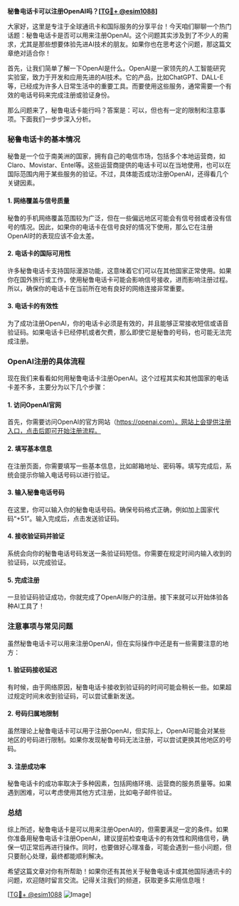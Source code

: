 **秘鲁电话卡可以注册OpenAI吗？[[TG💪+ @esim1088](https://t.me/s/esim1088)]**

大家好，这里是专注于全球通讯卡和国际服务的分享平台！今天咱们聊聊一个热门话题：秘鲁电话卡是否可以用来注册OpenAI。这个问题其实涉及到了不少人的需求，尤其是那些想要体验先进AI技术的朋友。如果你也在思考这个问题，那这篇文章绝对适合你！

首先，让我们简单了解一下OpenAI是什么。OpenAI是一家领先的人工智能研究实验室，致力于开发和应用先进的AI技术。它的产品，比如ChatGPT、DALL-E等，已经成为许多人日常生活中的重要工具。而要使用这些服务，通常需要一个有效的电话号码来完成注册或验证身份。

那么问题来了，秘鲁电话卡能行吗？答案是：可以，但也有一定的限制和注意事项。下面我们一步步深入分析。

### 秘鲁电话卡的基本情况

秘鲁是一个位于南美洲的国家，拥有自己的电信市场，包括多个本地运营商，如Claro、Movistar、Entel等。这些运营商提供的电话卡可以在当地使用，也可以在国际范围内用于某些服务的验证。不过，具体能否成功注册OpenAI，还得看几个关键因素。

#### 1. 网络覆盖与信号质量
秘鲁的手机网络覆盖范围较为广泛，但在一些偏远地区可能会有信号弱或者没有信号的情况。因此，如果你的电话卡在信号良好的情况下使用，那么它在注册OpenAI时的表现应该不会太差。

#### 2. 电话卡的国际可用性
许多秘鲁电话卡支持国际漫游功能，这意味着它们可以在其他国家正常使用。如果你在国外旅行或工作，使用秘鲁电话卡可能会影响信号接收，进而影响注册过程。所以，确保你的电话卡在当前所在地有良好的网络连接非常重要。

#### 3. 电话卡的有效性
为了成功注册OpenAI，你的电话卡必须是有效的，并且能够正常接收短信或语音验证码。如果电话卡已经停机或者欠费，那么即使它是秘鲁的号码，也可能无法完成注册。

### OpenAI注册的具体流程

现在我们来看看如何用秘鲁电话卡注册OpenAI。这个过程其实和其他国家的电话卡差不多，主要分为以下几个步骤：

#### 1. 访问OpenAI官网
首先，你需要访问OpenAI的官方网站（https://openai.com）。网站上会提供注册入口，点击后即可开始注册流程。

#### 2. 填写基本信息
在注册页面，你需要填写一些基本信息，比如邮箱地址、密码等。填写完成后，系统会提示你输入电话号码以进行验证。

#### 3. 输入秘鲁电话号码
在这里，你可以输入你的秘鲁电话号码。确保号码格式正确，例如加上国家代码“+51”。输入完成后，点击发送验证码。

#### 4. 接收验证码并验证
系统会向你的秘鲁电话号码发送一条验证码短信。你需要在规定时间内输入收到的验证码，以完成验证。

#### 5. 完成注册
一旦验证码验证成功，你就完成了OpenAI账户的注册。接下来就可以开始体验各种AI工具了！

### 注意事项与常见问题

虽然秘鲁电话卡可以用来注册OpenAI，但在实际操作中还是有一些需要注意的地方：

#### 1. 验证码接收延迟
有时候，由于网络原因，秘鲁电话卡接收到验证码的时间可能会稍长一些。如果超过规定时间未收到验证码，可以尝试重新发送。

#### 2. 号码归属地限制
虽然理论上秘鲁电话卡可以用于注册OpenAI，但实际上，OpenAI可能会对某些地区的号码进行限制。如果你发现秘鲁号码无法注册，可以尝试更换其他地区的号码。

#### 3. 注册成功率
秘鲁电话卡的成功率取决于多种因素，包括网络环境、运营商的服务质量等。如果遇到困难，可以考虑使用其他方式注册，比如电子邮件验证。

### 总结

综上所述，秘鲁电话卡是可以用来注册OpenAI的，但需要满足一定的条件。如果你准备用秘鲁电话卡注册OpenAI，建议提前检查电话卡的有效性和网络信号，确保一切正常后再进行操作。同时，也要做好心理准备，可能会遇到一些小问题，但只要耐心处理，最终都能顺利解决。

希望这篇文章对你有所帮助！如果你还有其他关于秘鲁电话卡或其他国际通讯卡的问题，欢迎随时留言交流。记得关注我们的频道，获取更多实用信息哦！

[[TG💪+ @esim1088](https://t.me/s/esim1088) ![Image](https://i.postimg.cc/4NQfJmqS/Snipaste-2025-05-13-00-14-12.png)]